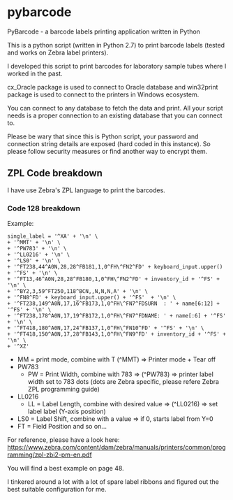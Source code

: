# pybarcode
PyBarcode - a barcode labels printing application written in Python

This is a python script (written in Python 2.7) to print barcode labels (tested and works on Zebra label printers). 

I developed this script to print barcodes for laboratory sample tubes where I worked in the past. 

cx_Oracle package is used to connect to Oracle database and win32print package is used to connect to the printers in Windows ecosystem. 

You can connect to any database to fetch the data and print. All your script needs is a proper connection to an existing database that you can connect to. 

Please be wary that since this is Python script, your password and connection string details are exposed (hard coded in this instance). So please follow security measures or find another way to encrypt them. 


## ZPL Code breakdown
I have use Zebra's ZPL language to print the barcodes.

### Code 128 breakdown
Example:
```raw
single_label = '^XA' + '\n' \
+ '^MMT' + '\n' \
+ '^PW783' + '\n' \
+ '^LL0216' + '\n' \
+ '^LS0' + '\n' \
+ '^FT238,44^A0N,28,28^FB181,1,0^FH\^FN2^FD' + keyboard_input.upper() + '^FS' + '\n' \
+ '^FT13,46^A0N,28,28^FB180,1,0^FH\^FN2^FD' + inventory_id + '^FS' + '\n' \
+ '^BY2,3,59^FT250,118^BCN,,N,N,N,A' + '\n' \
+ '^FN8^FD' + keyboard_input.upper() + '^FS'  + '\n' \
+ '^FT238,149^A0N,17,16^FB173,1,0^FH\^FN7^FDSURN  : ' + name[6:12] + '^FS' + '\n' \
+ '^FT238,178^A0N,17,19^FB172,1,0^FH\^FN7^FDNAME: ' + name[:6] + '^FS'  + '\n' \
+ '^FT418,180^A0N,17,24^FB137,1,0^FH\^FN10^FD' + '^FS' + '\n' \
+ '^FT418,150^A0N,17,28^FB143,1,0^FH\^FN9^FD' + inventory_id + '^FS' + '\n' \
+ '^XZ'
```

- MM = print mode, combine with T (^MMT) => Printer mode + Tear off
- PW783
  - PW = Print Width, combine with 783 => (^PW783) => printer label width set to 783 dots (dots are Zebra specific, please refere Zebra ZPL programming guide)
- LL0216
  - LL = Label Length, combine with desired value => (^LL0216) => set label label (Y-axis position)
- LS0 = Label Shift, combine with a value => if 0, starts label from Y=0
- FT = Field Position
and so on...

For reference, please have a look here: https://www.zebra.com/content/dam/zebra/manuals/printers/common/programming/zpl-zbi2-pm-en.pdf

You will find a best example on page 48. 

I tinkered around a lot with a lot of spare label ribbons and figured out the best suitable configuration for me. 
